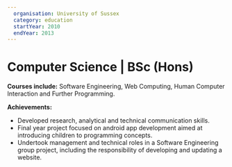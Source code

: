 ```yaml
---
  organisation: University of Sussex
  category: education
  startYear: 2010
  endYear: 2013
---
```


Computer Science | BSc (Hons)
===

**Courses include:** Software Engineering, Web Computing, Human Computer Interaction and Further
Programming.

**Achievements:**
- Developed research, analytical and technical communication skills.
- Final year project focused on android app development aimed at introducing children to
  programming concepts.
- Undertook management and technical roles in a Software Engineering group project, including the
  responsibility of developing and updating a website.
